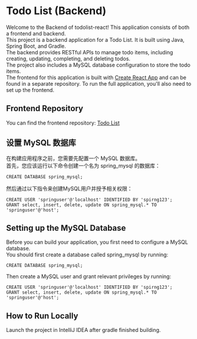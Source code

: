 # Todo List (Backend)

Welcome to the Backend of todolist-react! This application consists of both a frontend and backend.        
This project is a backend application for a Todo List. It is built using Java, Spring Boot, and Gradle.  
The backend provides RESTful APIs to manage todo items, including creating, updating, completing, and deleting todos.   
The project also includes a MySQL database configuration to store the todo items.  
The frontend for this application is built with [Create React App](https://github.com/facebook/create-react-app) and can be found in a separate repository.
To run the full application, you'll also need to set up the frontend.

## Frontend Repository

You can find the frontend repository: [Todo List](https://github.com/jslee124/todolist-react)

## 设置 MySQL 数据库  
在构建应用程序之前，您需要先配置一个 MySQL 数据库。  
首先，您应该运行以下命令创建一个名为 spring_mysql 的数据库：  

```
CREATE DATABASE spring_mysql;
```

然后通过以下指令来创建MySQL用户并授予相关权限：  

```
CREATE USER 'springuser'@'localhost' IDENTIFIED BY 'spirng123';
GRANT select, insert, delete, update ON spring_mysql.* TO 'springuser'@'host';
```

## Setting up the MySQL Database

Before you can build your application, you first need to configure a MySQL database.  
You should first create a database called spring_mysql by running:    

```
CREATE DATABASE spring_mysql;
```

Then create a MySQL user and grant relevant privileges by running:  

```
CREATE USER 'springuser'@'localhost' IDENTIFIED BY 'spirng123';
GRANT select, insert, delete, update ON spring_mysql.* TO 'springuser'@'host';
```

## How to Run Locally

Launch the project in IntelliJ IDEA after gradle finished building.
